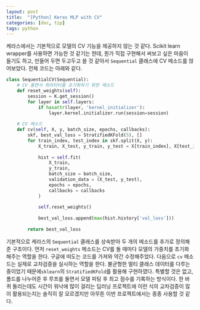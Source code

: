 ```yaml
---
layout: post
title:  "[Python] Keras MLP with CV"
categories: [doc, tip]
tags: python
---
```


케라스에서는 기본적으로 모델의 CV 기능을 제공하지 않는 것 같다. Scikit learn wrapper를 사용하면 가능한 것 같기는 한데, 뭔가 직접 구현해서 써보고 싶은 마음이 들기도 하고, 만들어 두면 두고두고 쓸 것 같아서 `Sequential` 클래스에 CV 메소드를 얹어보았다. 전체 코드는 아래와 같다.

```python
class SequentialCV(Sequential):
    # CV 돌면서 파라미터를 초기화하기 위한 메소드
    def reset_weights(self):
        session = K.get_session()
        for layer in self.layers: 
            if hasattr(layer, 'kernel_initializer'):
                layer.kernel.initializer.run(session=session)
    
    # CV 메소드
    def cv(self, X, y, batch_size, epochs, callbacks):
        skf, best_val_loss = StratifiedKFold(5), []
        for train_index, test_index in skf.split(X, y):
            X_train, X_test, y_train, y_test = X[train_index], X[test_index], y[train_index], y[test_index]
            
            hist = self.fit(
                X_train,
                y_train,
                batch_size = batch_size,
                validation_data = (X_test, y_test),
                epochs = epochs,
                callbacks = callbacks
            )
            
            self.reset_weights()
            
            best_val_loss.append(max(hist.history['val_loss']))
            
        return best_val_loss
```

기본적으로 케라스의 `Sequential` 클래스를 상속받아 두 개의 메소드를 추가로 정의해준 구조이다. 먼저 `reset_weights` 메소드는 CV를 돌 때마다 모델의 가중치를 초기화해주는 역할을 한다. 구글에 떠도는 코드를 가져와 약간 수정해주었다. 다음으로 `cv` 메소드는 실제로 교차검증을 실시하는 역할을 한다. 불균형한 멀티 클래스 데이터를 다루는 중이었기 때문에`sklearn`의 `StratifiedKFold`를 활용해 구현하였다. 특별할 것은 없고, 폴드를 나누어준 후 루프를 돌면서 모델 피팅 후 최고 점수를 기록하는 방식이다. 한 바퀴 돌리는데도 시간이 워낙에 많이 걸리는 딥러닝 프로젝트에 이런 식의 교차검증이 많이 활용되는지는 솔직히 잘 모르겠지만 아무튼 이번 프로젝트에서는 종종 사용할 것 같다.